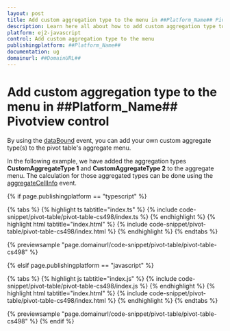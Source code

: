```yaml
---
layout: post
title: Add custom aggregation type to the menu in ##Platform_Name## Pivotview control | Syncfusion
description: Learn here all about how to add custom aggregation type to the menu in Syncfusion ##Platform_Name## Pivotview control of Syncfusion Essential JS 2 and more.
platform: ej2-javascript
control: Add custom aggregation type to the menu 
publishingplatform: ##Platform_Name##
documentation: ug
domainurl: ##DomainURL##
---
```


<!-- markdownlint-disable MD009 -->

# Add custom aggregation type to the menu in ##Platform_Name## Pivotview control

By using the [dataBound](https://ej2.syncfusion.com/javascript/documentation/api/pivotview#databound) event, you can add your own custom aggregate type(s) to the pivot table's aggregate menu.

In the following example, we have added the aggregation types **CustomAggregateType 1** and **CustomAggregateType 2** to the aggregate menu. The calculation for those aggregated types can be done using the [aggregateCellInfo](https://ej2.syncfusion.com/javascript/documentation/api/pivotview#aggregatecellinfo) event.

{% if page.publishingplatform == "typescript" %}

{% tabs %}
{% highlight ts tabtitle="index.ts" %}
{% include code-snippet/pivot-table/pivot-table-cs498/index.ts %}
{% endhighlight %}
{% highlight html tabtitle="index.html" %}
{% include code-snippet/pivot-table/pivot-table-cs498/index.html %}
{% endhighlight %}
{% endtabs %}
        
{% previewsample "page.domainurl/code-snippet/pivot-table/pivot-table-cs498" %}

{% elsif page.publishingplatform == "javascript" %}

{% tabs %}
{% highlight js tabtitle="index.js" %}
{% include code-snippet/pivot-table/pivot-table-cs498/index.js %}
{% endhighlight %}
{% highlight html tabtitle="index.html" %}
{% include code-snippet/pivot-table/pivot-table-cs498/index.html %}
{% endhighlight %}
{% endtabs %}

{% previewsample "page.domainurl/code-snippet/pivot-table/pivot-table-cs498" %}
{% endif %}